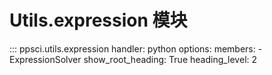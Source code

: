 # Utils.expression 模块

::: ppsci.utils.expression
    handler: python
    options:
      members:
        - ExpressionSolver
      show_root_heading: True
      heading_level: 2
